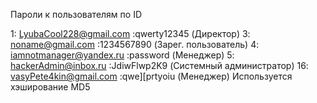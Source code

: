 Пароли к пользователям по ID

1: LyubaCool228@gmail.com	:qwerty12345 (Директор)
3: noname@gmail.com			:1234567890  (Зарег. пользователь)
4: iamnotmanager@yandex.ru	:password 	 (Менеджер)
5: hackerAdmin@inbox.ru		:JdiwFlwp2K9 (Системный администратор)
16: vasyPete4kin@gmail.com 	:qwe][prtyoiu (Менеджер)
Используется хэширование MD5
